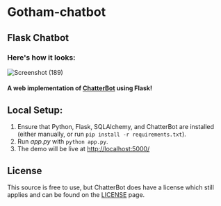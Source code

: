 # Gotham-chatbot


## Flask Chatbot

### Here's how it looks:
![Screenshot (189)](https://user-images.githubusercontent.com/72303641/139554258-33d11254-8a1b-4ec9-b780-7061dc1cfe37.png)


#### A web implementation of [ChatterBot](https://github.com/gunthercox/ChatterBot) using Flask!

## Local Setup:
 1. Ensure that Python, Flask, SQLAlchemy, and ChatterBot are installed (either manually, or run `pip install -r requirements.txt`).
 2. Run *app.py* with `python app.py`.
 3. The demo will be live at [http://localhost:5000/](http://localhost:5000/)


## License
This source is free to use, but ChatterBot does have a license which still applies and can be found on the 
[LICENSE](https://github.com/gunthercox/ChatterBot/blob/master/LICENSE) page.
